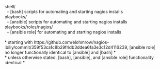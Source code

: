 <html>
  <head>
  </head>
  <body>
    shell/<br />
    &nbsp;&nbsp;- [bash] scripts for automating and starting nagios installs<br />
    playbooks/<br />
    &nbsp;&nbsp;- [ansible] scripts for automating and starting nagios installs<br />
    playbooks/roles/nagios/<br />
    &nbsp;&nbsp;- [ansible role] for automating and starting nagios installs<br />
    <br />
    * starting with https://github.com/elohmrow/nagios-ibilly/commit/359f53ca1c8b29f4db3ddea6fa3e3c12d4116239, [ansible role] no longer functionally identical to [ansible] and [bash] *
    <br />
    * unless otherwise stated, [bash], [ansible], and [ansible role] functionality identical *
  </body>
</html>
